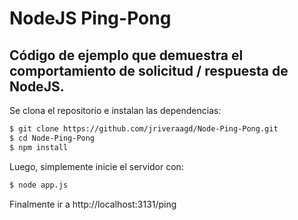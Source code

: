# NodeJS Ping-Pong

## Código de ejemplo que demuestra el comportamiento de solicitud / respuesta de NodeJS.

Se clona el repositorio e instalan las dependencias:

```sh
$ git clone https://github.com/jriveraagd/Node-Ping-Pong.git
$ cd Node-Ping-Pong
$ npm install
```

Luego, simplemente inicie el servidor con:

```sh
$ node app.js
```

Finalmente ir a http://localhost:3131/ping
